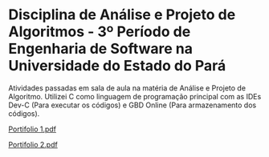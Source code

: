 # Disciplina de Análise e Projeto de Algoritmos - 3º Período de Engenharia de Software na Universidade do Estado do Pará
Atividades passadas em sala de aula na matéria de Análise e Projeto de Algoritmo. Utilizei C como linguagem de programação principal com as IDEs Dev-C (Para executar os códigos) e GBD Online (Para armazenamento dos códigos).

[Portifolio 1.pdf](https://github.com/user-attachments/files/21263685/Portifolio.1.pdf)

[Portifolio 2.pdf](https://github.com/user-attachments/files/21263563/Portifolio.2.pdf)
